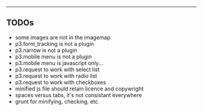 ---------------------------------------
TODOs
---------------------------------------

+ some images are not in the imagemap
+ p3.form_tracking is not a plugin
+ p3.narrow is not a plugin
+ p3.mobile menu is not a plugin
+ p3.mobile menu is javascript only...
+ p3.request to work with select list
+ p3.request to work with radio list
+ p3.request to work with checkboxes
+ minified js file should retain licence and copywright
+ spaces versus tabs, it's not consistant everywhere
+ grunt for minifying, checking, etc.

